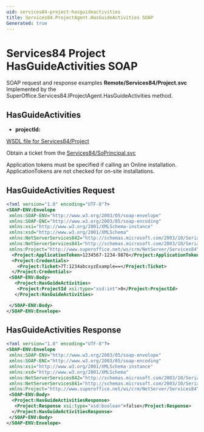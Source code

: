 ```yaml
---
uid: services84-project-hasguideactivities
title: Services84.ProjectAgent.HasGuideActivities SOAP
Generated: true
---
```


# Services84 Project HasGuideActivities SOAP

SOAP request and response examples **Remote/Services84/Project.svc**
Implemented by the <see cref="M:SuperOffice.Services84.IProjectAgent.HasGuideActivities">SuperOffice.Services84.IProjectAgent.HasGuideActivities</see> method.

## HasGuideActivities



* **projectId:** 



[WSDL file for Services84/Project](../Services84-Project.md)

Obtain a ticket from the [Services84/SoPrincipal.svc](../SoPrincipal/index.md)

Application tokens must be specified if calling an Online installation. ApplicationTokens are not checked for on-site installations.

## HasGuideActivities Request

```xml
<?xml version="1.0" encoding="UTF-8"?>
<SOAP-ENV:Envelope
 xmlns:SOAP-ENV="http://www.w3.org/2003/05/soap-envelope"
 xmlns:SOAP-ENC="http://www.w3.org/2003/05/soap-encoding"
 xmlns:xsi="http://www.w3.org/2001/XMLSchema-instance"
 xmlns:xsd="http://www.w3.org/2001/XMLSchema"
 xmlns:NetServerServices842="http://schemas.microsoft.com/2003/10/Serialization/Arrays"
 xmlns:NetServerServices841="http://schemas.microsoft.com/2003/10/Serialization/"
 xmlns:Project="http://www.superoffice.net/ws/crm/NetServer/Services84">
  <Project:ApplicationToken>1234567-1234-9876</Project:ApplicationToken>
  <Project:Credentials>
    <Project:Ticket>7T:1234abcxyzExample==</Project:Ticket>
  </Project:Credentials>
 <SOAP-ENV:Body>
   <Project:HasGuideActivities>
    <Project:ProjectId xsi:type="xsd:int">0</Project:ProjectId>
   </Project:HasGuideActivities>

 </SOAP-ENV:Body>
</SOAP-ENV:Envelope>

```


## HasGuideActivities Response

```xml
<?xml version="1.0" encoding="UTF-8"?>
<SOAP-ENV:Envelope
 xmlns:SOAP-ENV="http://www.w3.org/2003/05/soap-envelope"
 xmlns:SOAP-ENC="http://www.w3.org/2003/05/soap-encoding"
 xmlns:xsi="http://www.w3.org/2001/XMLSchema-instance"
 xmlns:xsd="http://www.w3.org/2001/XMLSchema"
 xmlns:NetServerServices842="http://schemas.microsoft.com/2003/10/Serialization/Arrays"
 xmlns:NetServerServices841="http://schemas.microsoft.com/2003/10/Serialization/"
 xmlns:Project="http://www.superoffice.net/ws/crm/NetServer/Services84">
 <SOAP-ENV:Body>
  <Project:HasGuideActivitiesResponse>
   <Project:Response xsi:type="xsd:boolean">false</Project:Response>
  </Project:HasGuideActivitiesResponse>
 </SOAP-ENV:Body>
</SOAP-ENV:Envelope>

```

